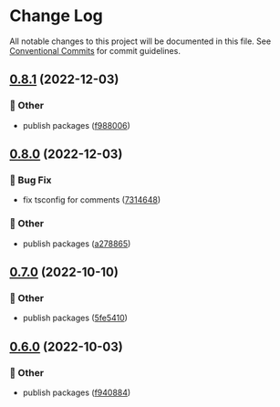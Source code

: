 # Change Log

All notable changes to this project will be documented in this file.
See [Conventional Commits](https://conventionalcommits.org) for commit guidelines.

## [0.8.1](https://github.com/daybrush/infinite-viewer/blob/master/packages/vue-infinite-viewer/compare/vue3-infinite-viewer@0.8.0...vue3-infinite-viewer@0.8.1) (2022-12-03)


### :mega: Other

* publish packages ([f988006](https://github.com/daybrush/infinite-viewer/blob/master/packages/vue-infinite-viewer/commit/f98800609ce749dfd28da11af42448c310ef252f))



## [0.8.0](https://github.com/daybrush/infinite-viewer/blob/master/packages/vue-infinite-viewer/compare/vue3-infinite-viewer@0.7.0...vue3-infinite-viewer@0.8.0) (2022-12-03)


### :bug: Bug Fix

* fix tsconfig for comments ([7314648](https://github.com/daybrush/infinite-viewer/blob/master/packages/vue-infinite-viewer/commit/73146488f0a9308aa4db99a473269ddb744e18af))


### :mega: Other

* publish packages ([a278865](https://github.com/daybrush/infinite-viewer/blob/master/packages/vue-infinite-viewer/commit/a27886520517db13db611cbede6861be1b7f090a))



## [0.7.0](https://github.com/daybrush/infinite-viewer/blob/master/packages/vue-infinite-viewer/compare/vue3-infinite-viewer@0.6.0...vue3-infinite-viewer@0.7.0) (2022-10-10)


### :mega: Other

* publish packages ([5fe5410](https://github.com/daybrush/infinite-viewer/blob/master/packages/vue-infinite-viewer/commit/5fe5410328336014b62b899bfbdd642768372563))



## [0.6.0](https://github.com/daybrush/infinite-viewer/blob/master/packages/vue-infinite-viewer/compare/vue3-infinite-viewer@0.5.5...vue3-infinite-viewer@0.6.0) (2022-10-03)


### :mega: Other

* publish packages ([f940884](https://github.com/daybrush/infinite-viewer/blob/master/packages/vue-infinite-viewer/commit/f9408844f99014de30b3e9348541719f9bceef39))
